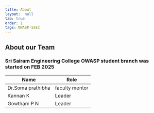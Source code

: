 ```yaml
---
title: About
layout:  null
tab: true
order: 1
tags: OWASP-SSEC
---
```


## About our Team

### Sri Sairam Engineering College OWASP student branch was started on FEB 2025

| Name              | Role           |
| ----------------- | -------------- |
| Dr.Soma prathibha | faculty mentor |
| Kannan K          | Leader         |
| Gowtham P N       | Leader         |

